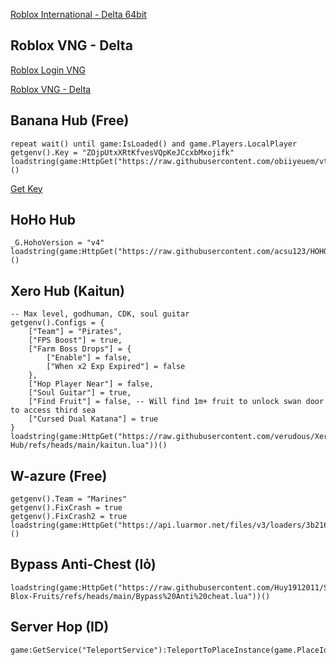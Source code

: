 [Roblox International - Delta 64bit](https://spyderrock.com/oM653059-2.apk)

Roblox VNG - Delta
-
[Roblox Login VNG](https://www.mediafire.com/file/f4m0uri2pc6q4u6/V2.653_Login_VNG.apk/file)

[Roblox VNG - Delta](https://modsfire.com/1LcZ86w82UoA9DR)

Banana Hub (Free)
-
```
repeat wait() until game:IsLoaded() and game.Players.LocalPlayer 
getgenv().Key = "ZOjpUtxXRtKfvesVQpKeJCcxbMxojifk" 
loadstring(game:HttpGet("https://raw.githubusercontent.com/obiiyeuem/vthangsitink/main/BananaHub.lua"))()
```

[Get Key](https://ads.luarmor.net/get_key?for=VHFslhWdrPey)

HoHo Hub
-
```
_G.HohoVersion = "v4"
loadstring(game:HttpGet("https://raw.githubusercontent.com/acsu123/HOHO_H/main/Loading_UI"))()
```

Xero Hub (Kaitun)
-
```
-- Max level, godhuman, CDK, soul guitar
getgenv().Configs = {
    ["Team"] = "Pirates",
    ["FPS Boost"] = true,
    ["Farm Boss Drops"] = {
        ["Enable"] = false,
        ["When x2 Exp Expired"] = false
    },
    ["Hop Player Near"] = false,
    ["Soul Guitar"] = true,
    ["Find Fruit"] = false, -- Will find 1m+ fruit to unlock swan door to access third sea
    ["Cursed Dual Katana"] = true
}
loadstring(game:HttpGet("https://raw.githubusercontent.com/verudous/Xero-Hub/refs/heads/main/kaitun.lua"))()
```

W-azure (Free)
-
```
getgenv().Team = "Marines"
getgenv().FixCrash = true
getgenv().FixCrash2 = true
loadstring(game:HttpGet("https://api.luarmor.net/files/v3/loaders/3b2169cf53bc6104dabe8e19562e5cc2.lua"))()
```
Bypass Anti-Chest (lỏ)
-
```
loadstring(game:HttpGet("https://raw.githubusercontent.com/Huy1912011/Scripts-Blox-Fruits/refs/heads/main/Bypass%20Anti%20cheat.lua"))()
```

Server Hop (ID)
-
```
game:GetService("TeleportService"):TeleportToPlaceInstance(game.PlaceId,'')
```
